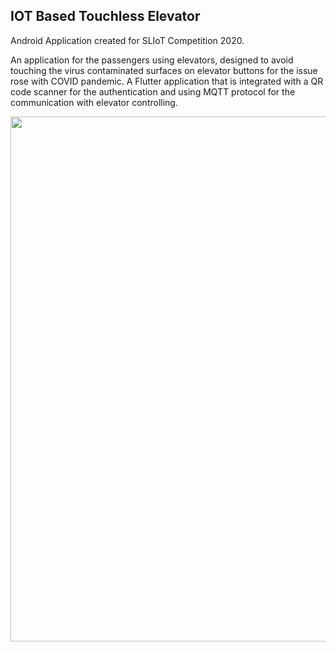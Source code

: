 ## **IOT Based Touchless Elevator**
Android Application created for SLIoT Competition 2020.

An application for the passengers using elevators, designed to avoid touching the virus contaminated surfaces on elevator buttons for the issue rose with COVID pandemic. A Flutter application that is integrated with a QR code scanner for the authentication and using MQTT protocol for the communication with elevator controlling.

<img src="https://media.giphy.com/media/8JQ7pr7wzOFVH0XIrp/giphy.gif" width="1280" height="840" />

